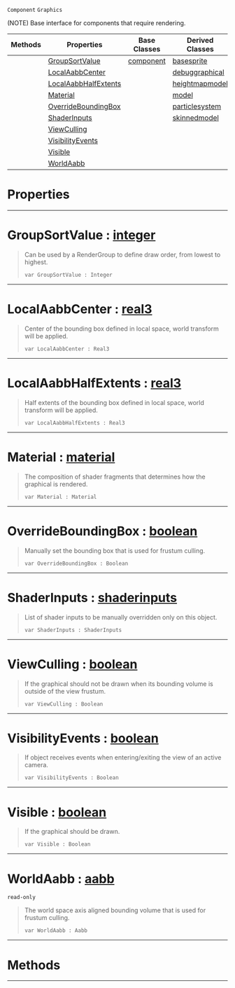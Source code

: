  `Component` `Graphics`



(NOTE) Base interface for components that require rendering.

|Methods|Properties|Base Classes|Derived Classes|
|---|---|---|---|
| |[ GroupSortValue](https://github.com/ArendDanielek/ZeroDocsTest/blob/master/code_reference/class_reference/graphical.markdown#groupsortvalue-zero-engi)|[component](https://github.com/ArendDanielek/ZeroDocsTest/blob/master/code_reference/class_reference/component.markdown)|[basesprite](https://github.com/ArendDanielek/ZeroDocsTest/blob/master/code_reference/class_reference/basesprite.markdown)|
| |[ LocalAabbCenter](https://github.com/ArendDanielek/ZeroDocsTest/blob/master/code_reference/class_reference/graphical.markdown#localaabbcenter-zero-eng)| |[debuggraphical](https://github.com/ArendDanielek/ZeroDocsTest/blob/master/code_reference/class_reference/debuggraphical.markdown)|
| |[ LocalAabbHalfExtents](https://github.com/ArendDanielek/ZeroDocsTest/blob/master/code_reference/class_reference/graphical.markdown#localaabbhalfextents-zer)| |[heightmapmodel](https://github.com/ArendDanielek/ZeroDocsTest/blob/master/code_reference/class_reference/heightmapmodel.markdown)|
| |[ Material](https://github.com/ArendDanielek/ZeroDocsTest/blob/master/code_reference/class_reference/graphical.markdown#material-zero-engine-doc)| |[model](https://github.com/ArendDanielek/ZeroDocsTest/blob/master/code_reference/class_reference/model.markdown)|
| |[ OverrideBoundingBox](https://github.com/ArendDanielek/ZeroDocsTest/blob/master/code_reference/class_reference/graphical.markdown#overrideboundingbox-zero)| |[particlesystem](https://github.com/ArendDanielek/ZeroDocsTest/blob/master/code_reference/class_reference/particlesystem.markdown)|
| |[ ShaderInputs](https://github.com/ArendDanielek/ZeroDocsTest/blob/master/code_reference/class_reference/graphical.markdown#shaderinputs-zero-engine)| |[skinnedmodel](https://github.com/ArendDanielek/ZeroDocsTest/blob/master/code_reference/class_reference/skinnedmodel.markdown)|
| |[ ViewCulling](https://github.com/ArendDanielek/ZeroDocsTest/blob/master/code_reference/class_reference/graphical.markdown#viewculling-zero-engine)| | |
| |[ VisibilityEvents](https://github.com/ArendDanielek/ZeroDocsTest/blob/master/code_reference/class_reference/graphical.markdown#visibilityevents-zero-en)| | |
| |[ Visible](https://github.com/ArendDanielek/ZeroDocsTest/blob/master/code_reference/class_reference/graphical.markdown#visible-zero-engine-docu)| | |
| |[ WorldAabb](https://github.com/ArendDanielek/ZeroDocsTest/blob/master/code_reference/class_reference/graphical.markdown#worldaabb-zero-engine-do)| | |


 #  Properties


---  
 #  GroupSortValue : [integer](https://github.com/ArendDanielek/ZeroDocsTest/blob/master/code_reference/zilch_base_types/integer.markdown)

> Can be used by a RenderGroup to define draw order, from lowest to highest.
> ``` lang=cpp, name=Zilch
> var GroupSortValue : Integer


---  
 #  LocalAabbCenter : [real3](https://github.com/ArendDanielek/ZeroDocsTest/blob/master/code_reference/zilch_base_types/real3.markdown)

> Center of the bounding box defined in local space, world transform will be applied.
> ``` lang=cpp, name=Zilch
> var LocalAabbCenter : Real3


---  
 #  LocalAabbHalfExtents : [real3](https://github.com/ArendDanielek/ZeroDocsTest/blob/master/code_reference/zilch_base_types/real3.markdown)

> Half extents of the bounding box defined in local space, world transform will be applied.
> ``` lang=cpp, name=Zilch
> var LocalAabbHalfExtents : Real3


---  
 #  Material : [material](https://github.com/ArendDanielek/ZeroDocsTest/blob/master/code_reference/class_reference/material.markdown)

> The composition of shader fragments that determines how the graphical is rendered.
> ``` lang=cpp, name=Zilch
> var Material : Material


---  
 #  OverrideBoundingBox : [boolean](https://github.com/ArendDanielek/ZeroDocsTest/blob/master/code_reference/zilch_base_types/boolean.markdown)

> Manually set the bounding box that is used for frustum culling.
> ``` lang=cpp, name=Zilch
> var OverrideBoundingBox : Boolean


---  
 #  ShaderInputs : [shaderinputs](https://github.com/ArendDanielek/ZeroDocsTest/blob/master/code_reference/class_reference/shaderinputs.markdown)

> List of shader inputs to be manually overridden only on this object.
> ``` lang=cpp, name=Zilch
> var ShaderInputs : ShaderInputs


---  
 #  ViewCulling : [boolean](https://github.com/ArendDanielek/ZeroDocsTest/blob/master/code_reference/zilch_base_types/boolean.markdown)

> If the graphical should not be drawn when its bounding volume is outside of the view frustum.
> ``` lang=cpp, name=Zilch
> var ViewCulling : Boolean


---  
 #  VisibilityEvents : [boolean](https://github.com/ArendDanielek/ZeroDocsTest/blob/master/code_reference/zilch_base_types/boolean.markdown)

> If object receives events when entering/exiting the view of an active camera.
> ``` lang=cpp, name=Zilch
> var VisibilityEvents : Boolean


---  
 #  Visible : [boolean](https://github.com/ArendDanielek/ZeroDocsTest/blob/master/code_reference/zilch_base_types/boolean.markdown)

> If the graphical should be drawn.
> ``` lang=cpp, name=Zilch
> var Visible : Boolean


---  
 #  WorldAabb : [aabb](https://github.com/ArendDanielek/ZeroDocsTest/blob/master/code_reference/class_reference/aabb.markdown)

 `read-only`

> The world space axis aligned bounding volume that is used for frustum culling.
> ``` lang=cpp, name=Zilch
> var WorldAabb : Aabb


---  
 #  Methods


---  
 
  
  
  
  
  
  
  

 